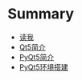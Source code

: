 # Summary

* [读我](README.md)
* [Qt5简介](docs/Qt5简介.md)
* [PyQt5简介](docs/PyQt5简介.md)
* [PyQt5环境搭建](docs/PyQt5环境搭建.md)

